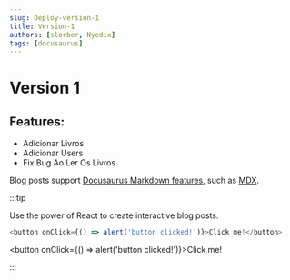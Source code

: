 ```yaml
---
slug: Deploy-version-1
title: Version-1
authors: [slorber, Nyedix]
tags: [docusaurus]
---
```


# Version 1

## Features:
* Adicionar Livros
* Adicionar Users
* Fix Bug Ao Ler Os Livros


Blog posts support [Docusaurus Markdown features](https://docusaurus.io/docs/markdown-features), such as [MDX](https://mdxjs.com/).

:::tip

Use the power of React to create interactive blog posts.

```js
<button onClick={() => alert('button clicked!')}>Click me!</button>
```

<button onClick={() => alert('button clicked!')}>Click me!</button>

:::